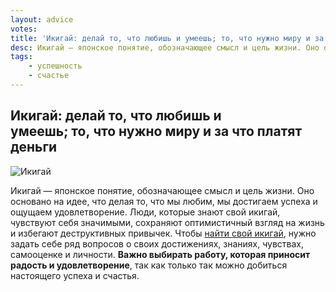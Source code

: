 ```yaml
---
layout: advice
votes:
title: 'Икигай: делай то, что любишь и умеешь; то, что нужно миру и за что платят деньги'
desc: Икигай — японское понятие, обозначающее смысл и цель жизни. Оно основано на идее, что делая то, что мы любим, мы достигаем успеха и ощущаем удовлетворение.
tags:
    - успешность
    - счастье
---
```


## Икигай: делай то, что любишь и умеешь; то, что нужно миру и за что платят деньги

![Икигай](https://i.imgur.com/BJFzwiF.png)

Икигай — японское понятие, обозначающее смысл и цель жизни. Оно основано на идее, что делая то, что мы любим, мы достигаем успеха и ощущаем удовлетворение. Люди, которые знают свой икигай, чувствуют себя значимыми, сохраняют оптимистичный взгляд на жизнь и избегают деструктивных привычек. Чтобы [найти свой икигай](https://lifehacker.ru/a-vy-nashli-svoj-ikigaj/), нужно задать себе ряд вопросов о своих достижениях, знаниях, чувствах, самооценке и личности. **Важно выбирать работу, которая приносит радость и удовлетворение**, так как только так можно добиться настоящего успеха и счастья.
